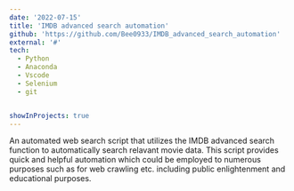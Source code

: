 ```yaml
---
date: '2022-07-15'
title: 'IMDB advanced search automation'
github: 'https://github.com/Bee0933/IMDB_advanced_search_automation'
external: '#'
tech:
  - Python 
  - Anaconda
  - Vscode 
  - Selenium
  - git 


showInProjects: true
---
```


An automated web search script that utilizes the IMDB advanced search function to automatically search relavant movie data.
This script provides quick and helpful automation which could be employed to numerous purposes such as for web crawling etc. including public enlightenment and educational purposes.